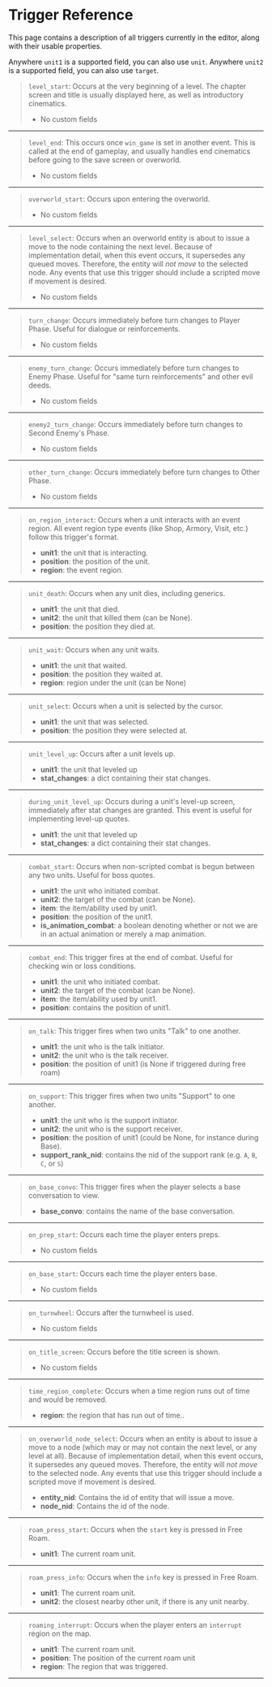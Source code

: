 # Trigger Reference

This page contains a description of all triggers currently in the editor, along with their usable properties.

Anywhere `unit1` is a supported field, you can also use `unit`. Anywhere `unit2` is a supported field, you can also use `target`.
> `level_start`:  Occurs at the very beginning of a level. The chapter screen and title is usually displayed here, as well as introductory cinematics. 
> - No custom fields

---------------------
> `level_end`:  This occurs once `win_game` is set in another event. This is called at the end of gameplay, and usually handles end cinematics before going to the save screen or overworld. 
> - No custom fields

---------------------
> `overworld_start`:  Occurs upon entering the overworld. 
> - No custom fields

---------------------
> `level_select`:  Occurs when an overworld entity is about to issue a move to the node containing the next level. Because of implementation detail, when this event occurs, it supersedes any queued moves. Therefore, the entity will _not move_ to the selected node. Any events that use this trigger should include a scripted move if movement is desired. 
> - No custom fields

---------------------
> `turn_change`:  Occurs immediately before turn changes to Player Phase. Useful for dialogue or reinforcements. 
> - No custom fields

---------------------
> `enemy_turn_change`:  Occurs immediately before turn changes to Enemy Phase. Useful for "same turn reinforcements" and other evil deeds. 
> - No custom fields

---------------------
> `enemy2_turn_change`:  Occurs immediately before turn changes to Second Enemy's Phase. 
> - No custom fields

---------------------
> `other_turn_change`:  Occurs immediately before turn changes to Other Phase. 
> - No custom fields

---------------------
> `on_region_interact`:  Occurs when a unit interacts with an event region. All event region type events (like Shop, Armory, Visit, etc.) follow this trigger's format.  
> - **unit1**:  the unit that is interacting.
> - **position**:  the position of the unit.
> - **region**:  the event region.

---------------------
> `unit_death`:  Occurs when any unit dies, including generics.  
> - **unit1**:  the unit that died.
> - **unit2**:  the unit that killed them (can be None).
> - **position**:  the position they died at.

---------------------
> `unit_wait`:  Occurs when any unit waits.  
> - **unit1**:  the unit that waited.
> - **position**:  the position they waited at.
> - **region**:  region under the unit (can be None)

---------------------
> `unit_select`:  Occurs when a unit is selected by the cursor.  
> - **unit1**:  the unit that was selected.
> - **position**:  the position they were selected at.

---------------------
> `unit_level_up`:  Occurs after a unit levels up.  
> - **unit1**:  the unit that leveled up
> - **stat_changes**:  a dict containing their stat changes.

---------------------
> `during_unit_level_up`:  Occurs during a unit's level-up screen, immediately after stat changes are granted. This event is useful for implementing level-up quotes.  
> - **unit1**:  the unit that leveled up
> - **stat_changes**:  a dict containing their stat changes.

---------------------
> `combat_start`:  Occurs when non-scripted combat is begun between any two units. Useful for boss quotes.  
> - **unit1**:  the unit who initiated combat.
> - **unit2**:  the target of the combat (can be None).
> - **item**:  the item/ability used by unit1.
> - **position**:  the position of the unit1.
> - **is_animation_combat**:  a boolean denoting whether or not we are in an actual animation or merely a map animation.

---------------------
> `combat_end`:  This trigger fires at the end of combat. Useful for checking win or loss conditions.  
> - **unit1**:  the unit who initiated combat.
> - **unit2**:  the target of the combat (can be None).
> - **item**:  the item/ability used by unit1.
> - **position**:  contains the position of unit1.

---------------------
> `on_talk`:  This trigger fires when two units "Talk" to one another.  
> - **unit1**:  the unit who is the talk initiator.
> - **unit2**:  the unit who is the talk receiver.
> - **position**:  the position of unit1 (is None if triggered during free roam)

---------------------
> `on_support`:  This trigger fires when two units "Support" to one another.  
> - **unit1**:  the unit who is the support initiator.
> - **unit2**:  the unit who is the support receiver.
> - **position**:  the position of unit1 (could be None, for instance during Base).
> - **support_rank_nid**:  contains the nid of the support rank (e.g. `A`, `B`, `C`, or `S`)

---------------------
> `on_base_convo`:  This trigger fires when the player selects a base conversation to view.  
> - **base_convo**:  contains the name of the base conversation.

---------------------
> `on_prep_start`:  Occurs each time the player enters preps. 
> - No custom fields

---------------------
> `on_base_start`:  Occurs each time the player enters base. 
> - No custom fields

---------------------
> `on_turnwheel`:  Occurs after the turnwheel is used. 
> - No custom fields

---------------------
> `on_title_screen`:  Occurs before the title screen is shown. 
> - No custom fields

---------------------
> `time_region_complete`:  Occurs when a time region runs out of time and would be removed.  
> - **region**:  the region that has run out of time..

---------------------
> `on_overworld_node_select`:  Occurs when an entity is about to issue a move to a node (which may or may not contain the next level, or any level at all). Because of implementation detail, when this event occurs, it supersedes any queued moves. Therefore, the entity will _not move_ to the selected node. Any events that use this trigger should include a scripted move if movement is desired.  
> - **entity_nid**:  Contains the id of entity that will issue a move.
> - **node_nid**:  Contains the id of the node.

---------------------
> `roam_press_start`:  Occurs when the `start` key is pressed in Free Roam.  
> - **unit1**:  The current roam unit.

---------------------
> `roam_press_info`:  Occurs when the `info` key is pressed in Free Roam.  
> - **unit1**:  The current roam unit.
> - **unit2**:  the closest nearby other unit, if there is any unit nearby.

---------------------
> `roaming_interrupt`:  Occurs when the player enters an `interrupt` region on the map.  
> - **unit1**:  The current roam unit.
> - **position**:  The position of the current roam unit
> - **region**:  The region that was triggered.

---------------------
